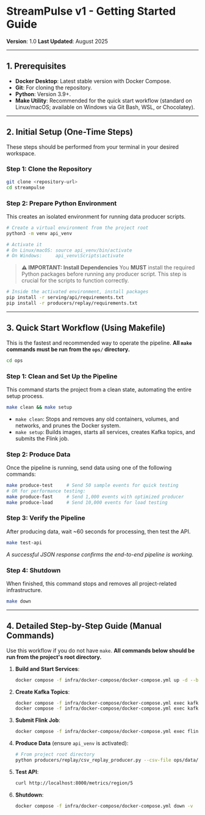 # StreamPulse v1 - Getting Started Guide

**Version**: 1.0
**Last Updated**: August 2025

---

## 1. Prerequisites

- **Docker Desktop**: Latest stable version with Docker Compose.
- **Git**: For cloning the repository.
- **Python**: Version 3.9+.
- **Make Utility**: Recommended for the quick start workflow (standard on Linux/macOS; available on Windows via Git Bash, WSL, or Chocolatey).

---

## 2. Initial Setup (One-Time Steps)

These steps should be performed from your terminal in your desired workspace.

### Step 1: Clone the Repository

```bash
git clone <repository-url>
cd streampulse
```

### Step 2: Prepare Python Environment

This creates an isolated environment for running data producer scripts.

```bash
# Create a virtual environment from the project root
python3 -m venv api_venv

# Activate it
# On Linux/macOS: source api_venv/bin/activate
# On Windows:     api_venv\Scripts\activate
```

> **⚠️ IMPORTANT: Install Dependencies**
> You **MUST** install the required Python packages before running any producer script. This step is crucial for the scripts to function correctly.

```bash
# Inside the activated environment, install packages
pip install -r serving/api/requirements.txt
pip install -r producers/replay/requirements.txt
```

---

## 3. Quick Start Workflow (Using Makefile)

This is the fastest and recommended way to operate the pipeline. **All `make` commands must be run from the `ops/` directory.**

```bash
cd ops
```

### Step 1: Clean and Set Up the Pipeline

This command starts the project from a clean state, automating the entire setup process.

```bash
make clean && make setup
```

- `make clean`: Stops and removes any old containers, volumes, and networks, and prunes the Docker system.
- `make setup`: Builds images, starts all services, creates Kafka topics, and submits the Flink job.

### Step 2: Produce Data

Once the pipeline is running, send data using one of the following commands:

```bash
make produce-test     # Send 50 sample events for quick testing
# OR for performance testing:
make produce-fast     # Send 1,000 events with optimized producer
make produce-load     # Send 10,000 events for load testing
```

### Step 3: Verify the Pipeline

After producing data, wait ~60 seconds for processing, then test the API.

```bash
make test-api
```

_A successful JSON response confirms the end-to-end pipeline is working._

### Step 4: Shutdown

When finished, this command stops and removes all project-related infrastructure.

```bash
make down
```

---

## 4. Detailed Step-by-Step Guide (Manual Commands)

Use this workflow if you do not have `make`. **All commands below should be run from the project's root directory.**

1.  **Build and Start Services**:

    ```bash
    docker compose -f infra/docker-compose/docker-compose.yml up -d --build
    ```

2.  **Create Kafka Topics**:

    ```bash
    docker compose -f infra/docker-compose/docker-compose.yml exec kafka bash -c "unset KAFKA_OPTS && kafka-topics --bootstrap-server kafka:29092 --create --if-not-exists --topic events --partitions 4 --replication-factor 1"
    docker compose -f infra/docker-compose/docker-compose.yml exec kafka bash -c "unset KAFKA_OPTS && kafka-topics --bootstrap-server kafka:29092 --create --if-not-exists --topic events_dlq --partitions 1 --replication-factor 1"
    ```

3.  **Submit Flink Job**:

    ```bash
    docker compose -f infra/docker-compose/docker-compose.yml exec flink-jobmanager bash -c "flink run -d /opt/flink/usrlib/trip-metrics-job-1.0-SNAPSHOT.jar --parallelism 4"
    ```

4.  **Produce Data** (ensure `api_venv` is activated):

    ```bash
    # From project root directory
    python producers/replay/csv_replay_producer.py --csv-file ops/data/streampulse_sample_trips.csv --no-preserve-timestamps --max-events 50
    ```

5.  **Test API**:

    ```bash
    curl http://localhost:8000/metrics/region/5
    ```

6.  **Shutdown**:
    ```bash
    docker compose -f infra/docker-compose/docker-compose.yml down -v
    ```

